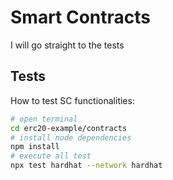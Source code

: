 # Smart Contracts

I will go straight to the tests

## Tests

How to test SC functionalities:

```bash
# open terminal
cd erc20-example/contracts
# install node dependencies
npm install
# execute all test
npx test hardhat --network hardhat
```

